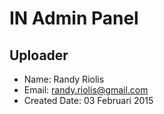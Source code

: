 # IN Admin Panel

## Uploader
* Name: Randy Riolis
* Email: randy.riolis@gmail.com
* Created Date: 03 Februari 2015
